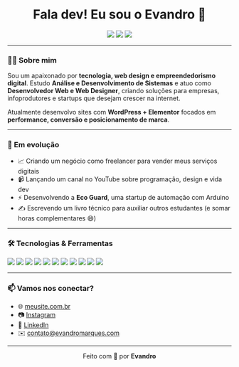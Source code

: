 <h1 align="center">Fala dev! Eu sou o Evandro 👋</h1>

<p align="center">
  <img src="https://img.shields.io/badge/Web%20Developer-%23A259FF?style=for-the-badge&logo=javascript&logoColor=white"/>
  <img src="https://img.shields.io/badge/Arduino%20Maker-%235A1D94?style=for-the-badge&logo=arduino&logoColor=white"/>
  <img src="https://img.shields.io/badge/Empreendedor%20Digital-%23B967FF?style=for-the-badge&logo=notion&logoColor=white"/>
</p>

---

### 👨‍💻 Sobre mim

Sou um apaixonado por **tecnologia, web design e empreendedorismo digital**. Estudo **Análise e Desenvolvimento de Sistemas** e atuo como **Desenvolvedor Web e Web Designer**, criando soluções para empresas, infoprodutores e startups que desejam crescer na internet.

Atualmente desenvolvo sites com **WordPress + Elementor** focados em **performance, conversão e posicionamento de marca**.

---

### 🚀 Em evolução

- 📈 Criando um negócio como freelancer para vender meus serviços digitais
- 📹 Lançando um canal no YouTube sobre programação, design e vida dev
- ⚡ Desenvolvendo a **Eco Guard**, uma startup de automação com Arduino
- ✍️ Escrevendo um livro técnico para auxiliar outros estudantes (e somar horas complementares 😄)

---

### 🛠️ Tecnologias & Ferramentas

<p> 
  <img src="https://img.shields.io/badge/HTML5-%23E44D26?style=flat&logo=html5&logoColor=white"/>
  <img src="https://img.shields.io/badge/CSS3-%231572B6?style=flat&logo=css3&logoColor=white"/> 
  <img src="https://img.shields.io/badge/JavaScript-%23F7DF1E?style=flat&logo=javascript&logoColor=black"/> 
  <img src="https://img.shields.io/badge/GitHub-%23181717?style=flat&logo=github&logoColor=white"/> 
  <img src="https://img.shields.io/badge/WordPress-%23117AC9?style=flat&logo=wordpress&logoColor=white"/> 
  <img src="https://img.shields.io/badge/Elementor-%23BF4DFF?style=flat&logo=elementor&logoColor=white"/> 
  <img src="https://img.shields.io/badge/Notion-%23000000?style=flat&logo=notion&logoColor=white"/>
  <img src="https://img.shields.io/badge/Arduino-%2300979D?style=flat&logo=arduino&logoColor=white"/> 
  <img src="https://img.shields.io/badge/PHP-%23777BB4?style=flat&logo=php&logoColor=white"/> 
  <img src="https://img.shields.io/badge/MySQL-%234479A1?style=flat&logo=mysql&logoColor=white"/> 
  <img src="https://img.shields.io/badge/Python-%233776AB?style=flat&logo=python&logoColor=white"/> 
</p>

---

### 📫 Vamos nos conectar?

- 🌐 [meusite.com.br](https://evandromarques.com)
- 📷 [Instagram](https://instagram.com/evandroocm)
- 💼 [LinkedIn](https://linkedin.com/in/evandroocm)
- ✉️ contato@evandromarques.com

---

<p align="center">
  Feito com 💜 por <strong>Evandro</strong>
</p>
